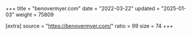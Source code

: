 +++
title = "benovermyer.com"
date = "2022-03-22"
updated = "2025-01-03"
weight = 75809

[extra]
source = "https://benovermyer.com/"
ratio = 99
size = 74
+++
